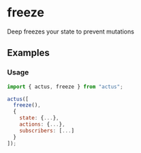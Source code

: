 # freeze

Deep freezes your state to prevent mutations

## Examples

### Usage

```js
import { actus, freeze } from "actus";

actus([
  freeze(),
  {
    state: {...},
    actions: {...},
    subscribers: [...]
  }
]);
```

